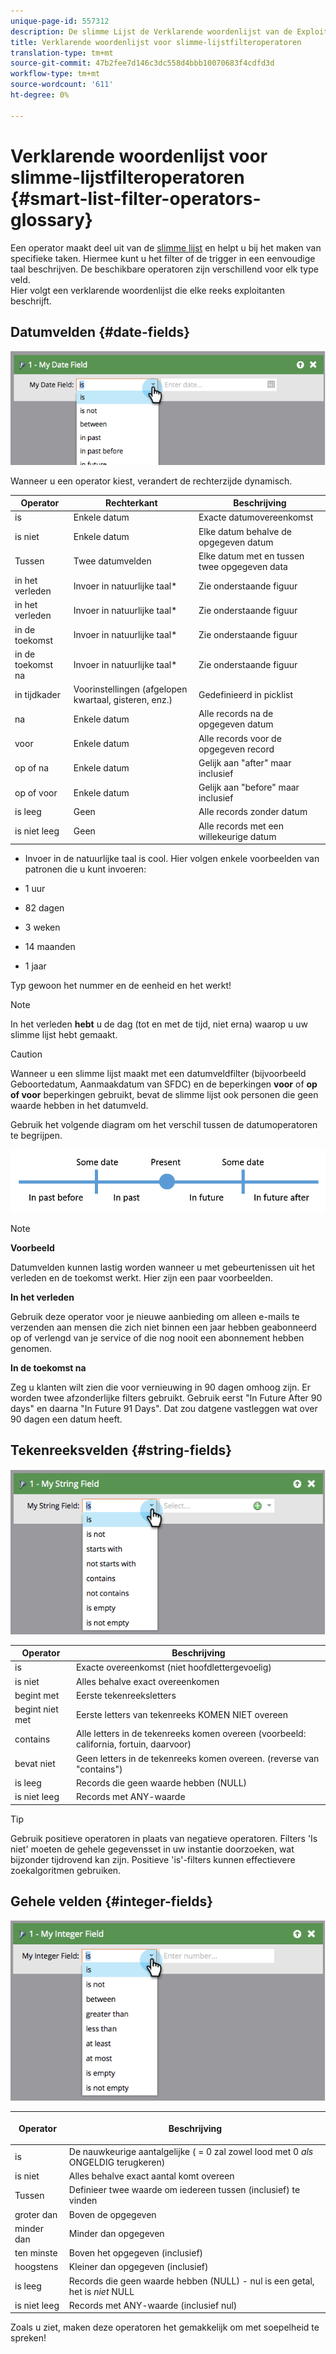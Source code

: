 ```yaml
---
unique-page-id: 557312
description: De slimme Lijst de Verklarende woordenlijst van de Exploitanten van de Filter van de Lijst - Marketo Docs - de Documentatie van het Product
title: Verklarende woordenlijst voor slimme-lijstfilteroperatoren
translation-type: tm+mt
source-git-commit: 47b2fee7d146c3dc558d4bbb10070683f4cdfd3d
workflow-type: tm+mt
source-wordcount: '611'
ht-degree: 0%

---
```



# Verklarende woordenlijst voor slimme-lijstfilteroperatoren {#smart-list-filter-operators-glossary}

Een operator maakt deel uit van de [slimme lijst](http://docs.marketo.com/display/docs/smart+lists+and+static+lists) en helpt u bij het maken van specifieke taken. Hiermee kunt u het filter of de trigger in een eenvoudige taal beschrijven. De beschikbare operatoren zijn verschillend voor elk type veld.\
Hier volgt een verklarende woordenlijst die elke reeks exploitanten beschrijft.

## Datumvelden {#date-fields}

![](assets/image2014-9-10-17-3a15-3a47.png)

Wanneer u een operator kiest, verandert de rechterzijde dynamisch.

| Operator | Rechterkant | Beschrijving |
|---|---|---|
| is | Enkele datum | Exacte datumovereenkomst |
| is niet | Enkele datum | Elke datum behalve de opgegeven datum |
| Tussen | Twee datumvelden | Elke datum met en tussen twee opgegeven data |
| in het verleden | Invoer in natuurlijke taal* | Zie onderstaande figuur |
| in het verleden | Invoer in natuurlijke taal* | Zie onderstaande figuur |
| in de toekomst | Invoer in natuurlijke taal* | Zie onderstaande figuur |
| in de toekomst na | Invoer in natuurlijke taal* | Zie onderstaande figuur |
| in tijdkader | Voorinstellingen (afgelopen kwartaal, gisteren, enz.) | Gedefinieerd in picklist |
| na | Enkele datum | Alle records na de opgegeven datum |
| voor | Enkele datum | Alle records voor de opgegeven record |
| op of na | Enkele datum | Gelijk aan &quot;after&quot; maar inclusief |
| op of voor | Enkele datum | Gelijk aan &quot;before&quot; maar inclusief |
| is leeg | Geen | Alle records zonder datum |
| is niet leeg | Geen | Alle records met een willekeurige datum |

* Invoer in de natuurlijke taal is cool. Hier volgen enkele voorbeelden van patronen die u kunt invoeren:

* 1 uur
* 82 dagen
* 3 weken
* 14 maanden
* 1 jaar

Typ gewoon het nummer en de eenheid en het werkt!

>[!NOTE]
>
>In het verleden **hebt** u de dag (tot en met de tijd, niet erna) waarop u uw slimme lijst hebt gemaakt.

>[!CAUTION]
>
>Wanneer u een slimme lijst maakt met een datumveldfilter (bijvoorbeeld Geboortedatum, Aanmaakdatum van SFDC) en de beperkingen **voor** of **op of voor** beperkingen gebruikt, bevat de slimme lijst ook personen die geen waarde hebben in het datumveld.

Gebruik het volgende diagram om het verschil tussen de datumoperatoren te begrijpen.

![](assets/image2014-9-10-17-3a15-3a58.png)

>[!NOTE]
>
>**Voorbeeld**
>
>Datumvelden kunnen lastig worden wanneer u met gebeurtenissen uit het verleden en de toekomst werkt. Hier zijn een paar voorbeelden.
>
>**In het verleden**
>
>Gebruik deze operator voor je nieuwe aanbieding om alleen e-mails te verzenden aan mensen die zich niet binnen een jaar hebben geabonneerd op of verlengd van je service of die nog nooit een abonnement hebben genomen.
>
>**In de toekomst na**
>
>Zeg u klanten wilt zien die voor vernieuwing in 90 dagen omhoog zijn. Er worden twee afzonderlijke filters gebruikt. Gebruik eerst &quot;In Future After 90 days&quot; en daarna &quot;In Future 91 Days&quot;. Dat zou datgene vastleggen wat over 90 dagen een datum heeft.

## Tekenreeksvelden {#string-fields}

![](assets/image2014-9-10-17-3a16-3a6.png)

| Operator | Beschrijving |
|---|---|
| is | Exacte overeenkomst (niet hoofdlettergevoelig) |
| is niet | Alles behalve exact overeenkomen |
| begint met | Eerste tekenreeksletters |
| begint niet met | Eerste letters van tekenreeks KOMEN NIET overeen |
| contains | Alle letters in de tekenreeks komen overeen (voorbeeld: california, fortuin, daarvoor) |
| bevat niet | Geen letters in de tekenreeks komen overeen. (reverse van &quot;contains&quot;) |
| is leeg | Records die geen waarde hebben (NULL) |
| is niet leeg | Records met ANY-waarde |

>[!TIP]
>
>Gebruik positieve operatoren in plaats van negatieve operatoren. Filters &#39;Is niet&#39; moeten de gehele gegevensset in uw instantie doorzoeken, wat bijzonder tijdrovend kan zijn. Positieve &#39;is&#39;-filters kunnen effectievere zoekalgoritmen gebruiken.

## Gehele velden {#integer-fields}

![](assets/image2014-9-10-17-3a16-3a14.png)

<table> 
 <thead> 
  <tr> 
   <th colspan="1" rowspan="1">Operator</th> 
   <th colspan="1" rowspan="1"><p>Beschrijving</p></th> 
  </tr> 
 </thead> 
 <tbody> 
  <tr> 
   <td colspan="1" rowspan="1">is</td> 
   <td colspan="1" rowspan="1">De nauwkeurige aantalgelijke ( = 0 zal zowel lood met 0 <em>als</em> ONGELDIG terugkeren)</td> 
  </tr> 
  <tr> 
   <td colspan="1" rowspan="1">is niet</td> 
   <td colspan="1" rowspan="1">Alles behalve exact aantal komt overeen</td> 
  </tr> 
  <tr> 
   <td colspan="1" rowspan="1">Tussen</td> 
   <td colspan="1" rowspan="1">Definieer twee waarde om iedereen tussen (inclusief) te vinden</td> 
  </tr> 
  <tr> 
   <td colspan="1" rowspan="1">groter dan</td> 
   <td colspan="1" rowspan="1">Boven de opgegeven</td> 
  </tr> 
  <tr> 
   <td colspan="1" rowspan="1">minder dan</td> 
   <td colspan="1" rowspan="1">Minder dan opgegeven</td> 
  </tr> 
  <tr> 
   <td colspan="1" rowspan="1">ten minste</td> 
   <td colspan="1" rowspan="1">Boven het opgegeven (inclusief)</td> 
  </tr> 
  <tr> 
   <td colspan="1" rowspan="1">hoogstens</td> 
   <td colspan="1" rowspan="1">Kleiner dan opgegeven (inclusief)</td> 
  </tr> 
  <tr> 
   <td colspan="1" rowspan="1">is leeg</td> 
   <td colspan="1" rowspan="1">Records die geen waarde hebben (NULL) - nul is een getal, het is <em>niet</em> NULL</td> 
  </tr> 
  <tr> 
   <td colspan="1" rowspan="1">is niet leeg</td> 
   <td colspan="1" rowspan="1">Records met ANY-waarde (inclusief nul)</td> 
  </tr> 
 </tbody> 
</table>

Zoals u ziet, maken deze operatoren het gemakkelijk om met soepelheid te spreken!
